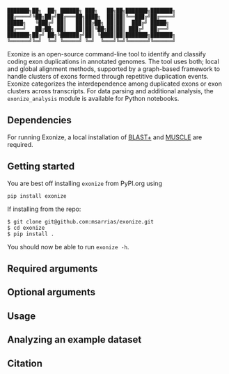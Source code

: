 ```
███████╗██╗  ██╗ ██████╗ ███╗   ██╗██╗███████╗███████╗
██╔════╝╚██╗██╔╝██╔═══██╗████╗  ██║██║╚══███╔╝██╔════╝
█████╗   ╚███╔╝ ██║   ██║██╔██╗ ██║██║  ███╔╝ █████╗
██╔══╝   ██╔██╗ ██║   ██║██║╚██╗██║██║ ███╔╝  ██╔══╝
███████╗██╔╝ ██╗╚██████╔╝██║ ╚████║██║███████╗███████╗
╚══════╝╚═╝  ╚═╝ ╚═════╝ ╚═╝  ╚═══╝╚═╝╚══════╝╚══════╝
```

Exonize is an open-source command-line tool to identify and classify coding exon duplications in annotated genomes. The tool uses both; local and global alignment methods, supported by a graph-based framework to handle clusters of exons formed through repetitive duplication events. Exonize categorizes the interdependence among duplicated exons or exon clusters across transcripts. For data parsing and additional analysis, the `exonize_analysis` module is available for Python notebooks.

## Dependencies
For running Exonize, a local installation of [BLAST+](https://blast.ncbi.nlm.nih.gov/doc/blast-help/downloadblastdata.html) and [MUSCLE](https://www.drive5.com/muscle/) are required.

## Getting started
You are best off installing `exonize` from PyPI.org using
```
pip install exonize
```
If installing from the repo:
```
$ git clone git@github.com:msarrias/exonize.git
$ cd exonize
$ pip install .
```
You should now be able to run `exonize -h`.

## Required arguments
## Optional arguments
## Usage
## Analyzing an example dataset
## Citation
